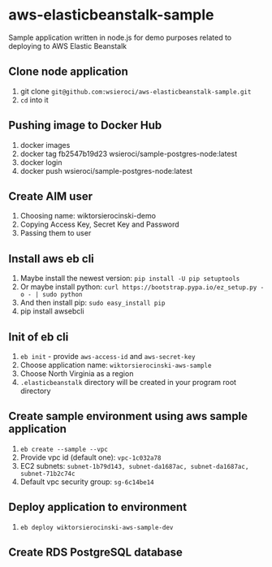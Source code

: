 # aws-elasticbeanstalk-sample
Sample application written in node.js for demo purposes related to deploying to AWS Elastic Beanstalk

## Clone node application

1. git clone `git@github.com:wsieroci/aws-elasticbeanstalk-sample.git`
2. `cd` into it

## Pushing image to Docker Hub

1. docker images
2. docker tag fb2547b19d23 wsieroci/sample-postgres-node:latest
3. docker login
4. docker push wsieroci/sample-postgres-node:latest

## Create AIM user

1. Choosing name: wiktorsierocinski-demo
2. Copying Access Key, Secret Key and Password
3. Passing them to user

## Install aws eb cli

1. Maybe install the newest version: `pip install -U pip setuptools`
2. Or maybe install python: `curl https://bootstrap.pypa.io/ez_setup.py -o - | sudo python`
3. And then install pip: `sudo easy_install pip`
4. pip install awsebcli

## Init of eb cli

1. `eb init` - provide `aws-access-id` and `aws-secret-key`
2. Choose application name: `wiktorsierocinski-aws-sample`
3. Choose North Virginia as a region
4. `.elasticbeanstalk` directory will be created in your program root directory

## Create sample environment using aws sample application

1. `eb create --sample --vpc`
2. Provide vpc id (default one): `vpc-1c032a78`
3. EC2 subnets: `subnet-1b79d143, subnet-da1687ac, subnet-da1687ac, subnet-71b2c74c`
4. Default vpc security group: `sg-6c14be14`

## Deploy application to environment

1. `eb deploy wiktorsierocinski-aws-sample-dev`

## Create RDS PostgreSQL database




